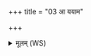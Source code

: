 +++
title = "03 आ ययाम"

+++
<details><summary>मूलम् (WS)</summary>

आ ययाम सं बबर्ह ग्रन्थींश्चकार ते दृढान् ।  
परूंषि विद्वाञ्छस्तेवेन्द्रेण वि चृतामसि ॥ ३ ॥ वेद्रे  
सन्दंशानां पलदानां परिष्यञ्जल्यस्य च ।  
सर्वामानस्य पत्नि ते नद्धानि वि चृतामसि ॥ ४ ॥
</details>